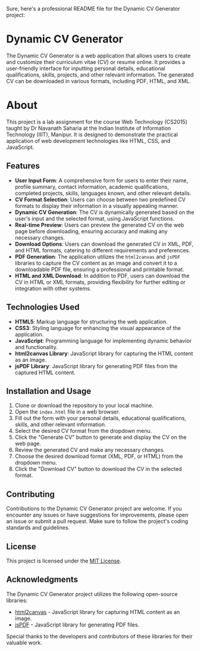 Sure, here's a professional README file for the Dynamic CV Generator project:

# Dynamic CV Generator

The Dynamic CV Generator is a web application that allows users to create and customize their curriculum vitae (CV) or resume online. It provides a user-friendly interface for inputting personal details, educational qualifications, skills, projects, and other relevant information. The generated CV can be downloaded in various formats, including PDF, HTML, and XML.

# About
This project is a lab assignment for the course Web Technology (CS2015) taught by Dr Navanath Saharia at the Indian Institute of Information Technology (IIIT), Manipur. It is designed to demonstrate the practical application of web development technologies like HTML, CSS, and JavaScript.

## Features

- **User Input Form**: A comprehensive form for users to enter their name, profile summary, contact information, academic qualifications, completed projects, skills, languages known, and other relevant details.
- **CV Format Selection**: Users can choose between two predefined CV formats to display their information in a visually appealing manner.
- **Dynamic CV Generation**: The CV is dynamically generated based on the user's input and the selected format, using JavaScript functions.
- **Real-time Preview**: Users can preview the generated CV on the web page before downloading, ensuring accuracy and making any necessary changes.
- **Download Options**: Users can download the generated CV in XML, PDF, and HTML formats, catering to different requirements and preferences.
- **PDF Generation**: The application utilizes the `html2canvas` and `jsPDF` libraries to capture the CV content as an image and convert it to a downloadable PDF file, ensuring a professional and printable format.
- **HTML and XML Download**: In addition to PDF, users can download the CV in HTML or XML formats, providing flexibility for further editing or integration with other systems.

## Technologies Used

- **HTML5**: Markup language for structuring the web application.
- **CSS3**: Styling language for enhancing the visual appearance of the application.
- **JavaScript**: Programming language for implementing dynamic behavior and functionality.
- **html2canvas Library**: JavaScript library for capturing the HTML content as an image.
- **jsPDF Library**: JavaScript library for generating PDF files from the captured HTML content.

## Installation and Usage

1. Clone or download the repository to your local machine.
2. Open the `index.html` file in a web browser.
3. Fill out the form with your personal details, educational qualifications, skills, and other relevant information.
4. Select the desired CV format from the dropdown menu.
5. Click the "Generate CV" button to generate and display the CV on the web page.
6. Review the generated CV and make any necessary changes.
7. Choose the desired download format (XML, PDF, or HTML) from the dropdown menu.
8. Click the "Download CV" button to download the CV in the selected format.

## Contributing

Contributions to the Dynamic CV Generator project are welcome. If you encounter any issues or have suggestions for improvements, please open an issue or submit a pull request. Make sure to follow the project's coding standards and guidelines.

## License

This project is licensed under the [MIT License](LICENSE).

## Acknowledgments

The Dynamic CV Generator project utilizes the following open-source libraries:

- [html2canvas](https://github.com/niklasvh/html2canvas) - JavaScript library for capturing HTML content as an image.
- [jsPDF](https://github.com/parallax/jsPDF) - JavaScript library for generating PDF files.

Special thanks to the developers and contributors of these libraries for their valuable work.
